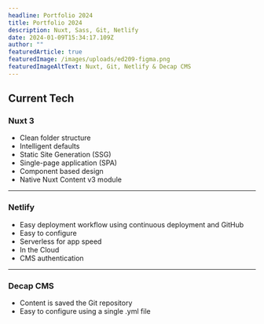 ```yaml
---
headline: Portfolio 2024
title: Portfolio 2024
description: Nuxt, Sass, Git, Netlify
date: 2024-01-09T15:34:17.109Z
author: ""
featuredArticle: true
featuredImage: /images/uploads/ed209-figma.png
featuredImageAltText: Nuxt, Git, Netlify & Decap CMS
---
```

## Current Tech

### Nuxt 3

* Clean folder structure
* Intelligent defaults
* Static Site Generation (SSG)
* Single-page application (SPA)
* Component based design
* Native Nuxt Content v3 module

- - -

### Netlify

* Easy deployment workflow using continuous deployment and GitHub
* Easy to configure
* Serverless for app speed
* In the Cloud
* CMS authentication

- - -

### Decap CMS

* Content is saved the Git repository
* Easy to configure using a single .yml file
